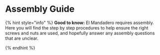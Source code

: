 # Assembly Guide

{% hint style="info" %}
**Good to know:** El Mandadero requires assembly. Here you will find the step by step procedures to help ensure the right screws and nuts are used, and hopefully answer any assembly questions that are unclear.


{% endhint %}
